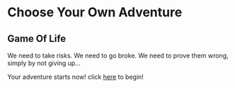 # Choose Your Own Adventure

## Game Of Life

We need to take risks. We need to go broke. We need to prove them wrong, simply by not giving up...

Your adventure starts now! click [here](alarmring.md) to begin!


